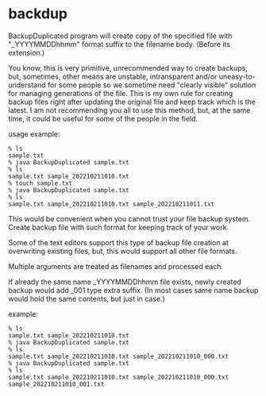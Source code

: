 # backdup

BackupDuplicated program will create copy of the specified file with "_YYYYMMDDhhmm" format suffix to the filename body. (Before its extension.)

You know, this is very primitive, unrecommended way to create backups, but, sometimes, other means are unstable, intransparent and/or uneasy-to-understand for some people so we sometime need "clearly visible" solution for managing generations of the file. This is my own rule for creating backup files right after updating the original file and keep track which is the latest. I am not recommending you all to use this method, but, at the same time, it could be useful for some of the people in the field.

usage example:
```
% ls
sample.txt
% java BackupDuplicated sample.txt
% ls
sample.txt sample_202210211010.txt
% touch sample.txt
% java BackupDuplicated sample.txt
% ls
sample.txt sample_202210211010.txt sample_202210211011.txt
```

This would be convenient when you cannot trust your file backup system. Create backup file with such format for keeping track of your work.

Some of the text editors support this type of backup file creation at overwriting existing files, but, this would support all other file formats.

Multiple arguments are treated as filenames and processed each.

If already the same name _YYYYMMDDhhmm file exists, newly created backup would add _001 type extra suffix. (In most cases same name backup would hold the same contents, but just in case.)

example:
```
% ls
sample.txt sample_202210211010.txt
% java BackupDuplicated sample.txt
% ls
sample.txt sample_202210211010.txt sample_202210211010_000.txt
% java BackupDuplicated sample.txt
% ls
sample.txt sample_202210211010.txt sample_202210211010_000.txt sample_202210211010_001.txt
```
